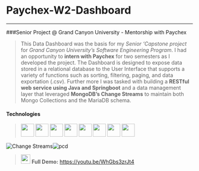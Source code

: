 # Paychex-W2-Dashboard
***
###Senior Project @ Grand Canyon University - Mentorship with Paychex
> This Data Dashboard was the basis for my _Senior ‘Capstone project_ for _Grand Canyon University’s Software Engineering Program_. I had an opportunity to __intern with Paychex__ for two semesters as I developed the project. The Dashboard is designed to expose data stored in a relational database to the User Interface that supports a variety of functions such as sorting, filtering, paging, and data exportation (.csv). Further more I was tasked with building a __RESTful web service using Java and Springboot__ and a data management layer that leveraged __MongoDB’s Change Streams__ to maintain both Mongo Collections and the MariaDB schema.

#### Technologies
><img src="https://github.com/Ryanjwoodward/Paychex-W2-Dashboard/assets/48807137/80fb4333-2c6e-46ed-94c1-2da724b98ff4" width="35"/>
><img src="https://github.com/Ryanjwoodward/Paychex-W2-Dashboard/assets/48807137/831b1b98-cf47-4c68-aa82-9d2e39e8b08a" width="35"/>
><img src="https://github.com/Ryanjwoodward/Paychex-W2-Dashboard/assets/48807137/ecf45a7d-d294-4cb5-8fc2-c903f651b0cf" width="35"/>
><img src="https://github.com/Ryanjwoodward/Paychex-W2-Dashboard/assets/48807137/b514c721-1d43-40fb-937e-0f4403bb4de7" width="35"/>
><img src="https://github.com/Ryanjwoodward/Paychex-W2-Dashboard/assets/48807137/77443a2a-6abd-4ece-8ae8-946ba77177c9" width="35"/>
><img src="https://github.com/Ryanjwoodward/Paychex-W2-Dashboard/assets/48807137/daf127cf-0e65-411b-a8c7-1bddc1cb7891" width="35"/>
><img src="https://github.com/Ryanjwoodward/Paychex-W2-Dashboard/assets/48807137/3c3cd978-4a1f-46ac-987d-abce80d03cda" width="35"/>
><img src="https://github.com/Ryanjwoodward/Paychex-W2-Dashboard/assets/48807137/445b0bd1-9960-44d6-8453-8639c29145d3" width="35"/> 

![Change Streams](https://user-images.githubusercontent.com/48807137/234738580-45713ea2-9acd-4a78-a3ff-db2ef052a463.gif)![pcd](https://user-images.githubusercontent.com/48807137/234739215-ecf23f94-4199-4b88-b120-489a5bc27294.jpg)

><img src="https://user-images.githubusercontent.com/48807137/235379450-240b387a-f405-42e9-8062-93f3e08faf60.png" width="25"/> __Full Demo:__ https://youtu.be/WhGbs3zrJt4

